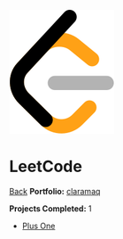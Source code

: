 ![LeetCode Icon](leetcode.svg)
# LeetCode

[Back](../README.md)
**Portfolio:** [claramaq](https://leetcode.com/claramaq/)

**Projects Completed:** 1

- [Plus One](plus-one.js)